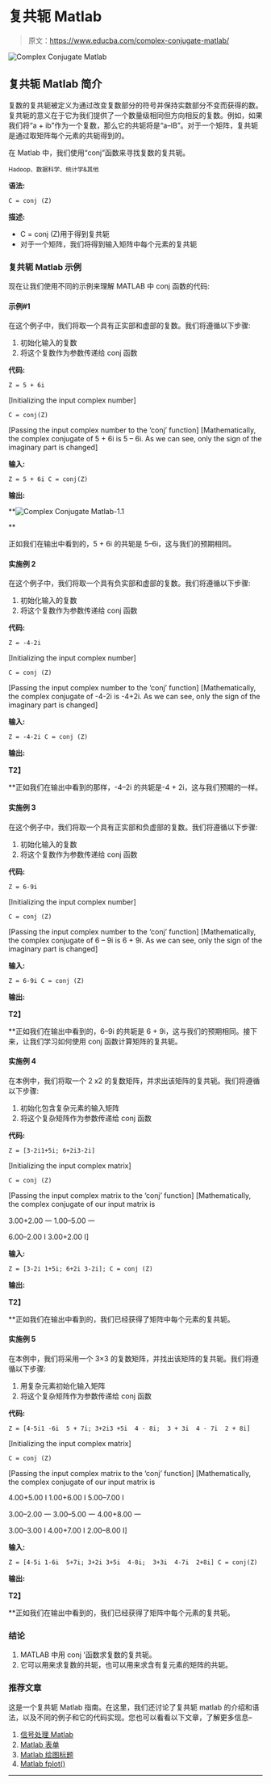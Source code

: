 # 复共轭 Matlab

> 原文：<https://www.educba.com/complex-conjugate-matlab/>

![Complex Conjugate Matlab](img/e9031d2e729e129dcd1756ae5ee71212.png)



## 复共轭 Matlab 简介

复数的复共轭被定义为通过改变复数部分的符号并保持实数部分不变而获得的数。复共轭的意义在于它为我们提供了一个数量级相同但方向相反的复数。例如，如果我们将“a + ib”作为一个复数，那么它的共轭将是“a–IB”。对于一个矩阵，复共轭是通过取矩阵每个元素的共轭得到的。

在 Matlab 中，我们使用“conj”函数来寻找复数的复共轭。

<small>Hadoop、数据科学、统计学&其他</small>

**语法:**

`C = conj (Z)`

**描述:**

*   C = conj (Z)用于得到复共轭
*   对于一个矩阵，我们将得到输入矩阵中每个元素的复共轭

### 复共轭 Matlab 示例

现在让我们使用不同的示例来理解 MATLAB 中 conj 函数的代码:

#### 示例#1

在这个例子中，我们将取一个具有正实部和虚部的复数。我们将遵循以下步骤:

1.  初始化输入的复数
2.  将这个复数作为参数传递给 conj 函数

**代码:**

`Z = 5 + 6i`

[Initializing the input complex number]

`C = conj(Z)`

[Passing the input complex number to the ‘conj’ function] [Mathematically, the complex conjugate of 5 + 6i is 5 – 6i. As we can see, only the sign of the imaginary part is changed]

**输入:**

`Z = 5 + 6i
C = conj(Z)`

**输出:**

**![Complex Conjugate Matlab-1.1](img/5b23d7dffd00130e2b119ee28a8bc815.png)

** 

正如我们在输出中看到的，5 + 6i 的共轭是 5–6i，这与我们的预期相同。

#### 实施例 2

在这个例子中，我们将取一个具有负实部和虚部的复数。我们将遵循以下步骤:

1.  初始化输入的复数
2.  将这个复数作为参数传递给 conj 函数

**代码:**

`Z = -4-2i`

[Initializing the input complex number]

`C = conj (Z)`

[Passing the input complex number to the ‘conj’ function] [Mathematically, the complex conjugate of -4-2i is -4+2i. As we can see, only the sign of the imaginary part is changed]

**输入:**

`Z = -4-2i
C = conj (Z)`

**输出:**

**T2】**



 **正如我们在输出中看到的那样，-4–2i 的共轭是-4 + 2i，这与我们预期的一样。

#### 实施例 3

在这个例子中，我们将取一个具有正实部和负虚部的复数。我们将遵循以下步骤:

1.  初始化输入的复数
2.  将这个复数作为参数传递给 conj 函数

**代码:**

`Z = 6-9i`

[Initializing the input complex number]

`C = conj (Z)`

[Passing the input complex number to the ‘conj’ function] [Mathematically, the complex conjugate of 6 – 9i is 6 + 9i. As we can see, only the sign of the imaginary part is changed]

**输入:**

`Z = 6-9i
C = conj (Z)`

**输出:**

**T2】**



 **正如我们在输出中看到的，6–9i 的共轭是 6 + 9i，这与我们的预期相同。接下来，让我们学习如何使用 conj 函数计算矩阵的复共轭。

#### 实施例 4

在本例中，我们将取一个 2 x2 的复数矩阵，并求出该矩阵的复共轭。我们将遵循以下步骤:

1.  初始化包含复杂元素的输入矩阵
2.  将这个复杂矩阵作为参数传递给 conj 函数

**代码:**

`Z = [3-2i1+5i; 6+2i3-2i]`

[Initializing the input complex matrix]

`C = conj (Z)`

[Passing the input complex matrix to the ‘conj’ function] [Mathematically, the complex conjugate of our input matrix is

3.00+2.00 一 1.00–5.00 一

6.00–2.00 I 3.00+2.00 I]

**输入:**

`Z = [3-2i 1+5i; 6+2i 3-2i];
C = conj (Z)`

**输出:**

**T2】**



 **正如我们在输出中看到的，我们已经获得了矩阵中每个元素的复共轭。

#### 实施例 5

在本例中，我们将采用一个 3×3 的复数矩阵，并找出该矩阵的复共轭。我们将遵循以下步骤:

1.  用复杂元素初始化输入矩阵
2.  将这个复杂矩阵作为参数传递给 conj 函数

**代码:**

`Z = [4-5i1 -6i  5 + 7i; 3+2i3 +5i  4 - 8i;  3 + 3i  4 - 7i  2 + 8i]`

[Initializing the input complex matrix]

`C = conj (Z)`

[Passing the input complex matrix to the ‘conj’ function] [Mathematically, the complex conjugate of our input matrix is

4.00+5.00 I 1.00+6.00 I 5.00–7.00 I

3.00–2.00 一 3.00–5.00 一 4.00+8.00 一

3.00–3.00 I 4.00+7.00 I 2.00–8.00 I]

**输入:**

`Z = [4-5i 1-6i  5+7i; 3+2i 3+5i  4-8i;  3+3i  4-7i  2+8i] C = conj(Z)`

**输出:**

**T2】**



 **正如我们在输出中看到的，我们已经获得了矩阵中每个元素的复共轭。

### 结论

1.  MATLAB 中用 conj '函数求复数的复共轭。
2.  它可以用来求复数的共轭，也可以用来求含有复元素的矩阵的共轭。

### 推荐文章

这是一个复共轭 Matlab 指南。在这里，我们还讨论了复共轭 matlab 的介绍和语法，以及不同的例子和它的代码实现。您也可以看看以下文章，了解更多信息–

1.  [信号处理 Matlab](https://www.educba.com/signal-processing-matlab/)
2.  [Matlab 表单](https://www.educba.com/matlab-forms/)
3.  [Matlab 绘图标题](https://www.educba.com/matlab-plot-title/)
4.  [Matlab fplot()](https://www.educba.com/matlab-fplot/)





********